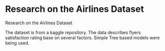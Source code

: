 # Research on the Airlines Dataset 
 Research on the Airlines Dataset

The dataset is from a kaggle repository. The data describes flyers satisfaction rating base on several factors. Simple Tree based models were being used. 
